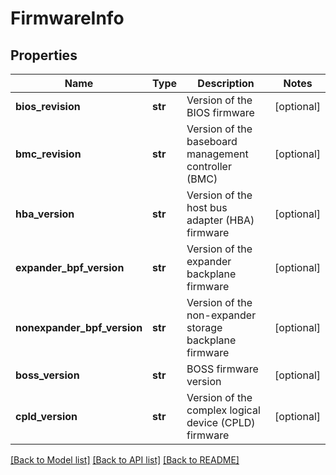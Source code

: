 # FirmwareInfo

## Properties
Name | Type | Description | Notes
------------ | ------------- | ------------- | -------------
**bios_revision** | **str** | Version of the BIOS firmware | [optional] 
**bmc_revision** | **str** | Version of the baseboard management controller (BMC) | [optional] 
**hba_version** | **str** | Version of the host bus adapter (HBA) firmware | [optional] 
**expander_bpf_version** | **str** | Version of the expander backplane firmware | [optional] 
**nonexpander_bpf_version** | **str** | Version of the non-expander storage backplane firmware | [optional] 
**boss_version** | **str** | BOSS firmware version | [optional] 
**cpld_version** | **str** | Version of the complex logical device (CPLD) firmware | [optional] 

[[Back to Model list]](../README.md#documentation-for-models) [[Back to API list]](../README.md#documentation-for-api-endpoints) [[Back to README]](../README.md)

